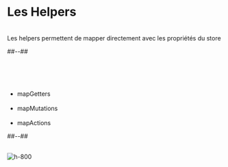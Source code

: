 <!-- .slide: class="two-column-layout" -->
# Les Helpers
<br>
Les helpers permettent de mapper directement avec les propriétés du store

##--##
<br><br><br><br><br>

- mapGetters<br><br>
- mapMutations<br><br>
- mapActions

##--##
<br><br>

![h-800](assets/images/school/state-management/helpers.png)
